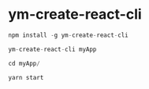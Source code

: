 # ym-create-react-cli

```javascript
npm install -g ym-create-react-cli

ym-create-react-cli myApp

cd myApp/

yarn start

```
